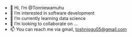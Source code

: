 - 👋 Hi, I’m @Tonniewamuhu
- 👀 I’m interested in software development
- 🌱 I’m currently learning data science
- 💞️ I’m looking to collaborate on ...
- 📫 You can reach me via gmail, toshnjogu05@gmail.com

<!---
Tonniewamuhu/Tonniewamuhu is a ✨ special ✨ repository because its `README.md` (this file) appears on your GitHub profile.
You can click the Preview link to take a look at your changes.
--->
